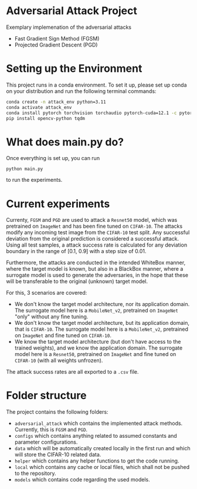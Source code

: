 # Adversarial Attack Project
Exemplary implemenation of the adversarial attacks
- Fast Gradient Sign Method (FGSM)
- Projected Gradient Descent (PGD)

# Setting up the Environment
This project runs in a conda environment.
To set it up, please set up conda on your distribution
and run the following terminal commands:

```bash
conda create -n attack_env python=3.11
conda activate attack_env
conda install pytorch torchvision torchaudio pytorch-cuda=12.1 -c pytorch -c nvidia
pip install opencv-python tqdm
```
# What does main.py do?
Once everything is set up,
you can run 
```
python main.py
```
to run the experiments.

# Current experiments
Currenty, `FGSM` and `PGD` are used to attack a `Resnet50` model,
which was pretrained on `ImageNet` and has been fine tuned 
on `CIFAR-10`.
The attacks modify any incoming test image from the `CIFAR-10` test split.
Any successful deviation from the original prediction is considered a successful attack.
Using all test samples, a attack success rate is calculated for any deviation boundary
in the range of [0.1, 0.9] with a step size of 0.01.

Furthermore, the attacks are conducted in the intended WhiteBox manner,
where the target model is known, but also in a BlackBox manner,
where a surrogate model is used to generate the adversaries,
in the hope that these will be transferable to the original (unknown) target model.

For this, 3 scenarios are covered:
- We don't know the target model architecture, nor its application domain.
The surrogate model here is a `MobileNet_v2`, pretrained on `ImageNet` "only" without any fine tuning.
- We don't know the target model architecture, but its application domain, that is `CIFAR-10`.
The surrogate model here is a `MobileNet_v2`, pretrained on `ImageNet` and fine tuned on `CIFAR-10`.
- We know the target model architecture (but don't have access to the trained weights), 
and we know the application domain.
The surrogate model here is a `Resnet50`, pretrained on `ImageNet` and fine tuned on `CIFAR-10` (with all weights unfrozen).

The attack success rates are all exported to a `.csv` file.

# Folder structure
The project contains the following folders:
- `adversarial_attack` which contains the implemented attack methods. Currently, this is `FGSM` and `PGD`.
- `configs` which contains anything related to assumed constants and parameter configurations.
- `data` which will be automatically created locally in the first run and which will store the CIFAR-10 related data.
- `helper` which contains any helper functions to get the code running.
- `local` which contains any cache or local files, which shall not be pushed to the repository.
- `models` which contains code regarding the used models.


